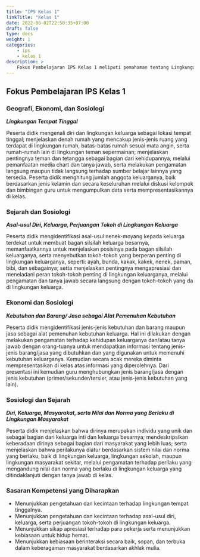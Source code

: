 ```yaml
---
title: "IPS Kelas 1"
linkTitle: "Kelas 1"
date: 2022-06-02T22:50:35+07:00
draft: false
type: docs
weight: 1
categories:
    - ips
    - kelas 1
description: >
    Fokus Pembelajaran IPS Kelas 1 meliputi pemahaman tentang Lingkungan Tempat Tinggal, Asal-usul Diri, Keluarga, Perjuangan Tokoh di Lingkungan Keluarga, Kebutuhan dan Barang / Jasa sebagai Alat Pemenuhan Kebutuhan
---
```

## Fokus Pembelajaran IPS Kelas 1
### Geografi, Ekonomi, dan Sosiologi
***Lingkungan Tempat Tinggal***

Peserta didik mengenali diri dan lingkungan keluarga sebagai lokasi tempat tinggal; menjelaskan denah rumah yang mencakup jenis-jenis ruang yang terdapat di lingkungan rumah, batas-batas rumah sesuai mata angin, serta rumah-rumah lain di lingkungan teman sepermainan; menjelaskan pentingnya teman dan tetangga sebagai bagian dari kehidupannya, melalui pemanfaatan media chart dan tanya jawab, serta melakukan pengamatan langsung maupun tidak langsung terhadap sumber belajar lainnya yang tersedia. Peserta didik menghitung jumlah anggota keluarganya, baik berdasarkan jenis kelamin dan secara keseluruhan melalui diskusi kelompok dan bimbingan guru untuk mengumpulkan data serta mempresentasikannya di kelas.

### Sejarah dan Sosiologi
***Asal-usul Diri, Keluarga, Perjuangan Tokoh di Lingkungan Keluarga***

Peserta didik mengidentifikasi asal-usul nenek-moyang kepada keluarga terdekat untuk membuat bagan silsilah keluarga besarnya, memanfaatkannya untuk menjelaskan posisinya pada bagan silsilah keluarganya, serta menyebutkan tokoh-tokoh yang berperan penting di lingkungan keluarganya, seperti: ayah, bunda, kakak, kakek, nenek, paman, bibi, dan sebagainya; setta menjelaskan pentingnya mengapresiasi dan meneladani peran tokoh-tokoh penting di lingkungan keluarganya, melalui pengamatan dan tanya jawab secara langsung dengan tokoh-tokoh yang da di lingkungan keluarga.

### Ekonomi dan Sosiologi
***Kebutuhan dan Barang/ Jasa sebagai Alat Pemenuhan Kebutuhan***

Peserta didik mengidentifikasi jenis-jenis kebutuhan dan barang maupun jasa sebagai alat pemenuhan kebutuhan keluarga. Hal ini dilakukan dengan melakukan pengamatan terhadap kehidupan keluarganya dan/atau tanya jawab dengan orang-tuanya untuk mendapatkan informasi tentang jenis-jenis barang/jasa yang dibutuhkan dan yang digunakan untuk memenuhi kebutuhan keluarganya. Kemudian secara acak mereka diminta mempresentasikan di kelas atas informasi yang diperolehnya. Dari presentasi ini kemudian guru menghubungkan jenis barang/jasa dengan jenis kebutuhan (primer/sekunder/tersier, atau jenis-jenis kebutuhan yang lain).

### Sosiologi dan Sejarah
***Diri, Keluarga, Masyarakat, serta Nilai dan Norma yang Berlaku di Lingkungan Masyarakat***

Peserta didik menjelaskan bahwa dirinya merupakan individu yang unik dan sebagai bagian dari keluarga inti dan keluarga besarnya; mendeskripsikan keberadaan dirinya sebagai bagian dari masyarakat yang lebih luas; serta menjelaskan bahwa perilakunya diatur berdasarkan sistem nilai dan norma yang berlaku, baik di lingkungan keluarga, lingkungan sekolah, maupun lingkungan masyarakat sekitar, melalui pengamatan terhadap perilaku yang mengandung nilai dan norma yang berlaku di lingkungan keluarga yang ditindaklanjuti dengan tanya jawab di kelas.

### Sasaran Kompetensi yang Diharapkan
- Menunjukkan pengetahuan dan kecintaan terhadap lingkungan tempat tinggalnya.
- Menunjukkan pengetahuan dan kecintaan terhadap asal-usul diri, keluarga, serta perjuangan tokoh-tokoh di lingkungan keluarga.
- Menunjukkan sikap apresiasi terhadap para pekerja serta menunjukkan kebiasaan untuk hidup hemat.
- Menunjukkan kebiasaan berinteraksi secara baik, sopan, dan terbuka dalam keberagaman masyarakat berdasarkan akhlak mulia.


